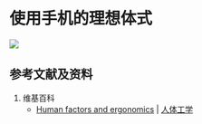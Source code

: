 # 使用手机的理想体式

![](/images/理解使用手机等电子设备的理想体式/使用手机的理想体式/1a1.jpg)

## 参考文献及资料

1. 维基百科
	- [Human factors and ergonomics](https://en.wikipedia.org/wiki/Human_factors_and_ergonomics) | [人体工学](https://zh.wikipedia.org/wiki/%E4%BA%BA%E5%9B%A0%E5%B7%A5%E7%A8%8B%E5%AD%A6)


